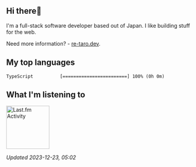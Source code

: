 <!-- deno-fmt-ignore-file -->
## Hi there👋

I'm a full-stack software developer based out of Japan. I like building stuff for the web.

Need more information? - [re-taro.dev](https://re-taro.dev).



## My top languages

```
TypeScript          [========================] 100% (0h 0m)
```


## What I'm listening to


<a href="https://github.com/kiosion/toru">
  <picture>
    <source media="(prefers-color-scheme: dark)" srcset="https://toru.kio.dev/api/v1/re-taro?blur&border_width=0&border_radius=26&theme=nord">
    <source media="(prefers-color-scheme: light)" srcset="https://toru.kio.dev/api/v1/re-taro?blur&border_width=0&border_radius=26&theme=light">
    <img alt="Last.fm Activity" src="https://toru.kio.dev/api/v1/re-taro?blur&border_width=0&border_radius=26" height="115" />
  </picture>
</a>

<br />

_Updated 2023-12-23, 05:02_
